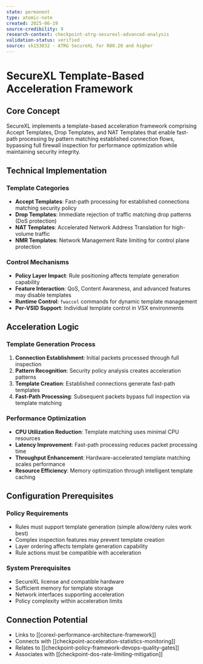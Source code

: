 ```yaml
---
state: permanent
type: atomic-note
created: 2025-06-19
source-credibility: 9
research-context: checkpoint-atrg-securexl-advanced-analysis
validation-status: verified
source: sk153832 - ATRG SecureXL for R80.20 and higher
---
```


# SecureXL Template-Based Acceleration Framework

## Core Concept

SecureXL implements a template-based acceleration framework comprising Accept Templates, Drop Templates, and NAT Templates that enable fast-path processing by pattern matching established connection flows, bypassing full firewall inspection for performance optimization while maintaining security integrity.

## Technical Implementation

### Template Categories
- **Accept Templates**: Fast-path processing for established connections matching security policy
- **Drop Templates**: Immediate rejection of traffic matching drop patterns (DoS protection)
- **NAT Templates**: Accelerated Network Address Translation for high-volume traffic
- **NMR Templates**: Network Management Rate limiting for control plane protection

### Control Mechanisms
- **Policy Layer Impact**: Rule positioning affects template generation capability
- **Feature Interaction**: QoS, Content Awareness, and advanced features may disable templates
- **Runtime Control**: `fwaccel` commands for dynamic template management
- **Per-VSID Support**: Individual template control in VSX environments

## Acceleration Logic

### Template Generation Process
1. **Connection Establishment**: Initial packets processed through full inspection
2. **Pattern Recognition**: Security policy analysis creates acceleration patterns
3. **Template Creation**: Established connections generate fast-path templates
4. **Fast-Path Processing**: Subsequent packets bypass full inspection via template matching

### Performance Optimization
- **CPU Utilization Reduction**: Template matching uses minimal CPU resources
- **Latency Improvement**: Fast-path processing reduces packet processing time
- **Throughput Enhancement**: Hardware-accelerated template matching scales performance
- **Resource Efficiency**: Memory optimization through intelligent template caching

## Configuration Prerequisites

### Policy Requirements
- Rules must support template generation (simple allow/deny rules work best)
- Complex inspection features may prevent template creation
- Layer ordering affects template generation capability
- Rule actions must be compatible with acceleration

### System Prerequisites
- SecureXL license and compatible hardware
- Sufficient memory for template storage
- Network interfaces supporting acceleration
- Policy complexity within acceleration limits

## Connection Potential
- Links to [[corexl-performance-architecture-framework]]
- Connects with [[checkpoint-acceleration-statistics-monitoring]]
- Relates to [[checkpoint-policy-framework-devops-quality-gates]]
- Associates with [[checkpoint-dos-rate-limiting-mitigation]]